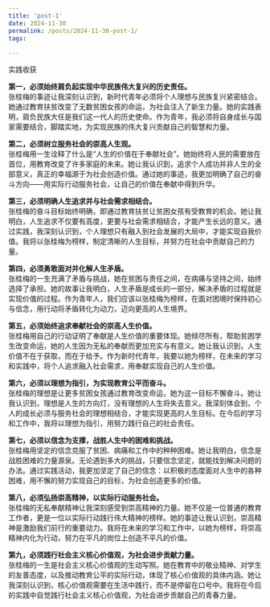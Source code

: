 ```yaml
---
title: 'post-1'
date: 2024-11-30
permalink: /posts/2024-11-30-post-1/
tags:
  
---
```


实践收获  

**第一，必须始终肩负起实现中华民族伟大复兴的历史责任。**  
张桂梅的事迹让我深刻认识到，新时代青年必须将个人理想与民族复兴紧密结合。她通过教育扶贫改变了无数贫困女孩的命运，为社会注入了新生力量。她的实践表明，肩负民族大任是我们这一代人的历史使命。作为青年，我必须将自身成长与国家需要结合，脚踏实地，为实现民族的伟大复兴贡献自己的智慧和力量。  

**第二，必须树立服务社会的崇高人生观。**  
张桂梅用一生诠释了什么是“人生的价值在于奉献社会”。她始终将人民的需要放在首位，用教育改变了许多家庭的未来。她让我认识到，追求个人成功并非人生的全部意义，真正的幸福源于为社会创造价值。通过她的事迹，我更加明确了自己的奋斗方向——用实际行动服务社会，让自己的价值在奉献中得到升华。  

**第三，必须明确人生追求并与社会需求相结合。**  
张桂梅的奋斗目标始终明确，即通过教育扶贫让贫困女孩有受教育的机会。她让我明白，人生追求不仅要有高度，更要与社会需求相结合，才能产生长远的意义。通过实践，我深刻认识到，个人理想只有融入到社会发展的大局中，才能实现自我价值。我将以张桂梅为榜样，制定清晰的人生目标，并努力在社会中贡献自己的力量。  

**第四，必须勇敢面对并化解人生矛盾。**  
张桂梅的一生充满了矛盾与挑战，她在贫困与责任之间，在病痛与坚持之间，始终选择了承担。她的故事让我明白，人生矛盾是成长的一部分，解决矛盾的过程就是实现价值的过程。作为青年人，我们应该以张桂梅为榜样，在面对困境时保持初心与信念，用行动将矛盾转化为动力，迈向更高的人生境界。  

**第五，必须始终追求奉献社会的崇高人生价值。**  
张桂梅用自己的行动证明了奉献是人生价值的重要体现。她倾尽所有，帮助贫困学生改变命运，她的人生因为无私的奉献而更加充实与有意义。她让我认识到，人生价值不在于获取，而在于给予。作为新时代青年，我要以她为榜样，在未来的学习和实践中，将个人追求融入社会需求，用奉献实现自己的人生价值。  

**第六，必须以理想为指引，为实现教育公平而奋斗。**  
张桂梅的理想是让更多贫困女孩通过教育改变命运，她为这一目标不懈奋斗。她让我认识到，理想是人生的方向灯，没有理想的人生将失去意义。我深刻体会到，个人的成长必须与服务社会的理想相结合，才能实现更高的人生目标。在今后的学习和工作中，我将以理想为指引，用努力践行自己的社会责任。  

**第七，必须以信念为支撑，战胜人生中的困难和挑战。**  
张桂梅用坚定的信念克服了贫困、病痛和工作中的种种困难。她让我明白，信念是战胜困难的力量源泉。无论遇到多大的挑战，只要信念坚定，就能找到解决问题的办法。通过实践活动，我更加坚定了自己的信念：以积极的态度面对人生中的各种困难，用不懈的努力实现自己的目标，为社会创造更多的价值。  

**第八，必须弘扬崇高精神，以实际行动服务社会。**  
张桂梅的无私奉献精神让我深刻感受到崇高精神的力量。她不仅是一位普通的教育工作者，更是一位以实际行动践行伟大精神的榜样。她的事迹让我认识到，崇高精神是激励我们前行的重要动力。我将在未来的学习和工作中，以她为榜样，将崇高精神内化为行动，努力在平凡的岗位上创造不平凡的价值。  

**第九，必须践行社会主义核心价值观，为社会进步贡献力量。**  
张桂梅的一生是社会主义核心价值观的生动写照。她在教育中的敬业精神、对学生的友善态度，以及推动教育公平的实际行动，体现了核心价值观的具体内涵。她让我深刻认识到，核心价值观需要在生活中践行，而不是停留在口号中。我将在今后的实践中自觉践行社会主义核心价值观，为社会进步贡献自己的青春力量。  
